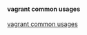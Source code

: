 #### vagrant common usages  
[vagrant common usages](https://github.com/astaxie/Go-in-Action/blob/master/ebook/zh/01.3.md)  

####  
